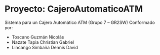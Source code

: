 # Proyecto: CajeroAutomaticoATM
Sistema para un Cajero Automático ATM (Grupo 7 – GR2SW)
Conformado por: 
-	Toscano Guzmán Nicolás 
-	Nazate Tapia Christian Gabriel 
-	Lincango Simbaña Dennis David
